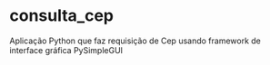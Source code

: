 # consulta_cep
 Aplicação Python que faz requisição de Cep usando framework de interface gráfica PySimpleGUI
